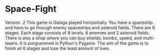 # Space-Fight
Version .2
This game is Galaga played horizontally. You have a spaceship and have to go through enemy spaceships and asteroid fields. There are 6 stages. Each stage consists of 8 levels. 6 enemies and 2 asteroid fields. There is also a shop where you can buy shields, bombs, speed, and multi-lasers. It is porgrammed in Python's Pygame. The aim of the game is to finish all 6 stages and lose the least amount of lives.
